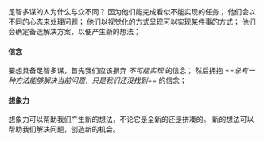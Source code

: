 足智多谋的人为什么与众不同？
因为他们能完成看似不能实现的任务；
他们会以不同的心态来处理问题；
他们以视觉化的方式呈现可以实现某件事的方式；
他们会确定备选解决方案，以便产生新的想法；

#### 信念
要想具备足智多谋，首先我们应该摒弃 *不可能实现* 的信念；
然后拥抱 ==*总有一种方法能够解决当前问题，只是我们还没找到*== 的信念；


#### 想象力
想象力可以帮助我们产生新的想法，不论它是全新的还是拼凑的。
新的想法可以帮助我们解决问题，创造新的机会。